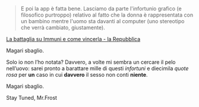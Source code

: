 > E poi la app è fatta bene. Lasciamo da parte l'infortunio grafico (e filosofico purtroppo) relativo al fatto che la donna è rappresentata con un bambino mentre l'uomo sta davanti al computer (uno stereotipo che verrà cambiato, giustamente). 

[La battaglia su Immuni e come vincerla - la Repubblica](
https://www.repubblica.it/dossier/stazione-futuro-riccardo-luna/2020/06/03/news/la_battaglia_su_immuni_e_come_vincerla-258304110/?ref=RHPPTP-BH-I0-C6-P3-S1.6-T1)

Magari sbaglio.
 
Solo io non l’ho notata? Davvero, a volte mi sembra un cercare il pelo nell’uovo: sarei pronto a barattare mille di questi *infortuni* e diecimila *quote rosa* per **un** caso in cui **davvero** il sesso non conti **niente**.

Magari sbaglio.

Stay Tuned,
Mr.Frost